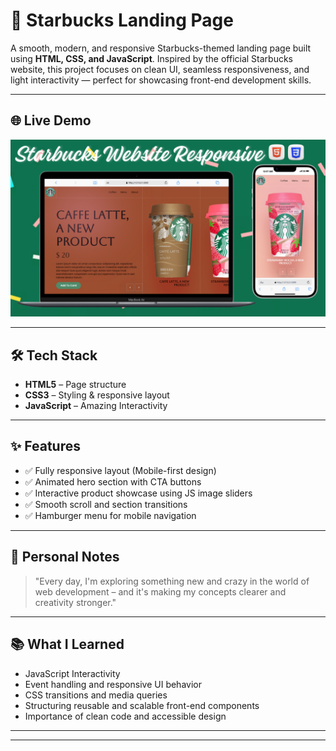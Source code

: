 # 🥤 Starbucks Landing Page

A smooth, modern, and responsive Starbucks-themed landing page built using **HTML, CSS, and JavaScript**. Inspired by the official Starbucks website, this project focuses on clean UI, seamless responsiveness, and light interactivity — perfect for showcasing front-end development skills.

---

## 🌐 Live Demo

[![Website Preview](assets/images/starbucks.png
)](https://nufail-01.github.io/starbucks/)

---

## 🛠️ Tech Stack

- **HTML5** – Page structure  
- **CSS3** – Styling & responsive layout  
- **JavaScript** – Amazing Interactivity 

---

## ✨ Features

- ✅ Fully responsive layout (Mobile-first design)
- ✅ Animated hero section with CTA buttons
- ✅ Interactive product showcase using JS image sliders
- ✅ Smooth scroll and section transitions
- ✅ Hamburger menu for mobile navigation

---

## 📍 Personal Notes

> "Every day, I'm exploring something new and crazy in the world of web development – and it's making my concepts clearer and creativity stronger."

---

## 📚 What I Learned

- JavaScript Interactivity 
- Event handling and responsive UI behavior  
- CSS transitions and media queries  
- Structuring reusable and scalable front-end components  
- Importance of clean code and accessible design

---

---

